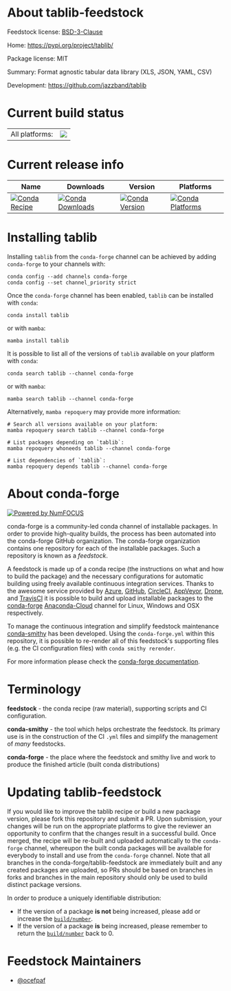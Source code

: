 About tablib-feedstock
======================

Feedstock license: [BSD-3-Clause](https://github.com/conda-forge/tablib-feedstock/blob/main/LICENSE.txt)

Home: https://pypi.org/project/tablib/

Package license: MIT

Summary: Format agnostic tabular data library (XLS, JSON, YAML, CSV)

Development: https://github.com/jazzband/tablib

Current build status
====================


<table><tr><td>All platforms:</td>
    <td>
      <a href="https://dev.azure.com/conda-forge/feedstock-builds/_build/latest?definitionId=4374&branchName=main">
        <img src="https://dev.azure.com/conda-forge/feedstock-builds/_apis/build/status/tablib-feedstock?branchName=main">
      </a>
    </td>
  </tr>
</table>

Current release info
====================

| Name | Downloads | Version | Platforms |
| --- | --- | --- | --- |
| [![Conda Recipe](https://img.shields.io/badge/recipe-tablib-green.svg)](https://anaconda.org/conda-forge/tablib) | [![Conda Downloads](https://img.shields.io/conda/dn/conda-forge/tablib.svg)](https://anaconda.org/conda-forge/tablib) | [![Conda Version](https://img.shields.io/conda/vn/conda-forge/tablib.svg)](https://anaconda.org/conda-forge/tablib) | [![Conda Platforms](https://img.shields.io/conda/pn/conda-forge/tablib.svg)](https://anaconda.org/conda-forge/tablib) |

Installing tablib
=================

Installing `tablib` from the `conda-forge` channel can be achieved by adding `conda-forge` to your channels with:

```
conda config --add channels conda-forge
conda config --set channel_priority strict
```

Once the `conda-forge` channel has been enabled, `tablib` can be installed with `conda`:

```
conda install tablib
```

or with `mamba`:

```
mamba install tablib
```

It is possible to list all of the versions of `tablib` available on your platform with `conda`:

```
conda search tablib --channel conda-forge
```

or with `mamba`:

```
mamba search tablib --channel conda-forge
```

Alternatively, `mamba repoquery` may provide more information:

```
# Search all versions available on your platform:
mamba repoquery search tablib --channel conda-forge

# List packages depending on `tablib`:
mamba repoquery whoneeds tablib --channel conda-forge

# List dependencies of `tablib`:
mamba repoquery depends tablib --channel conda-forge
```


About conda-forge
=================

[![Powered by
NumFOCUS](https://img.shields.io/badge/powered%20by-NumFOCUS-orange.svg?style=flat&colorA=E1523D&colorB=007D8A)](https://numfocus.org)

conda-forge is a community-led conda channel of installable packages.
In order to provide high-quality builds, the process has been automated into the
conda-forge GitHub organization. The conda-forge organization contains one repository
for each of the installable packages. Such a repository is known as a *feedstock*.

A feedstock is made up of a conda recipe (the instructions on what and how to build
the package) and the necessary configurations for automatic building using freely
available continuous integration services. Thanks to the awesome service provided by
[Azure](https://azure.microsoft.com/en-us/services/devops/), [GitHub](https://github.com/),
[CircleCI](https://circleci.com/), [AppVeyor](https://www.appveyor.com/),
[Drone](https://cloud.drone.io/welcome), and [TravisCI](https://travis-ci.com/)
it is possible to build and upload installable packages to the
[conda-forge](https://anaconda.org/conda-forge) [Anaconda-Cloud](https://anaconda.org/)
channel for Linux, Windows and OSX respectively.

To manage the continuous integration and simplify feedstock maintenance
[conda-smithy](https://github.com/conda-forge/conda-smithy) has been developed.
Using the ``conda-forge.yml`` within this repository, it is possible to re-render all of
this feedstock's supporting files (e.g. the CI configuration files) with ``conda smithy rerender``.

For more information please check the [conda-forge documentation](https://conda-forge.org/docs/).

Terminology
===========

**feedstock** - the conda recipe (raw material), supporting scripts and CI configuration.

**conda-smithy** - the tool which helps orchestrate the feedstock.
                   Its primary use is in the construction of the CI ``.yml`` files
                   and simplify the management of *many* feedstocks.

**conda-forge** - the place where the feedstock and smithy live and work to
                  produce the finished article (built conda distributions)


Updating tablib-feedstock
=========================

If you would like to improve the tablib recipe or build a new
package version, please fork this repository and submit a PR. Upon submission,
your changes will be run on the appropriate platforms to give the reviewer an
opportunity to confirm that the changes result in a successful build. Once
merged, the recipe will be re-built and uploaded automatically to the
`conda-forge` channel, whereupon the built conda packages will be available for
everybody to install and use from the `conda-forge` channel.
Note that all branches in the conda-forge/tablib-feedstock are
immediately built and any created packages are uploaded, so PRs should be based
on branches in forks and branches in the main repository should only be used to
build distinct package versions.

In order to produce a uniquely identifiable distribution:
 * If the version of a package **is not** being increased, please add or increase
   the [``build/number``](https://docs.conda.io/projects/conda-build/en/latest/resources/define-metadata.html#build-number-and-string).
 * If the version of a package **is** being increased, please remember to return
   the [``build/number``](https://docs.conda.io/projects/conda-build/en/latest/resources/define-metadata.html#build-number-and-string)
   back to 0.

Feedstock Maintainers
=====================

* [@ocefpaf](https://github.com/ocefpaf/)

